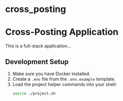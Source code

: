 # cross_posting
# Cross-Posting Application

This is a full-stack application...

## Development Setup

1. Make sure you have Docker installed.
2. Create a `.env` file from the `.env.example` template.
3. Load the project helper commands into your shell:
   ```bash
   source ./project.sh
   ```